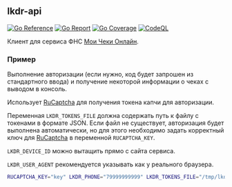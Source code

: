 ## lkdr-api

[![Go Reference](https://pkg.go.dev/badge/github.com/jfk9w-go/lkdr-api.svg)](https://pkg.go.dev/github.com/jfk9w-go/lkdr-api)
[![Go Report](https://goreportcard.com/badge/github.com/jfk9w-go/lkdr-api)](https://goreportcard.com/report/github.com/jfk9w-go/lkdr-api)
[![Go Coverage](https://github.com/jfk9w-go/lkdr-api/wiki/coverage.svg)](https://raw.githack.com/wiki/jfk9w-go/based/coverage.html)
[![CodeQL](https://github.com/jfk9w-go/lkdr-api/workflows/CodeQL/badge.svg)](https://github.com/jfk9w-go/lkdr-api/actions?query=workflow%3ACodeQL)

Клиент для сервиса ФНС [Мои Чеки Онлайн](https://lkdr.nalog.ru/login).

### Пример

Выполнение авторизации (если нужно, код будет запрошен из стандартного ввода) и получение некоторой информации
о чеках с выводом в консоль.

Использует [RuCaptcha](https://rucaptcha.com) для получения токена капчи для авторизации.

Переменная `LKDR_TOKENS_FILE` должна содержать путь к файлу с токенами в формате JSON. Если файл
не существует, авторизация будет выполнена автоматически, но для этого необходимо задать корректный
ключ для [RuCaptcha](https://rucaptcha.com) в переменной `RUCAPTCHA_KEY`.

`LKDR_DEVICE_ID` можно вытащить прямо с сайта сервиса.

`LKDR_USER_AGENT` рекомендуется указывать как у реального браузера.

```bash
RUCAPTCHA_KEY="key" LKDR_PHONE="79999999999" LKDR_TOKENS_FILE="/tmp/lkdr-tokens.json" LKDR_DEVICE_ID="deviceId" LKDR_USER_AGENT="Mozilla/5.0 (Macintosh; Intel Mac OS X 10_15_7) AppleWebKit/537.36 (KHTML, like Gecko) Chrome/114.0.0.0 Safari/537.36" go run example/main.go
```
